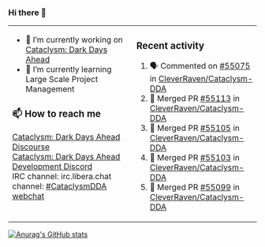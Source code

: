 ### Hi there 👋

<table><tr><td valign="top" width="50%">

- 🔭 I’m currently working on [Cataclysm: Dark Days Ahead](https://github.com/CleverRaven/Cataclysm-DDA)
- 🌱 I’m currently learning Large Scale Project Management

### 📫 How to reach me
[Cataclysm: Dark Days Ahead Discourse](https://discourse.cataclysmdda.org)  
[Cataclysm: Dark Days Ahead Development Discord](https://discord.gg/jFEc7Yp)  
IRC channel: irc.libera.chat channel: [#CataclysmDDA webchat](https://kiwiirc.com/nextclient/irc.libera.chat#CataclysmDDA)

</td><td valign="top" width="50%">

### Recent activity
<!--START_SECTION:activity-->
1. 🗣 Commented on [#55075](https://github.com/CleverRaven/Cataclysm-DDA/issues/55075) in [CleverRaven/Cataclysm-DDA](https://github.com/CleverRaven/Cataclysm-DDA)
2. 🎉 Merged PR [#55113](https://github.com/CleverRaven/Cataclysm-DDA/pull/55113) in [CleverRaven/Cataclysm-DDA](https://github.com/CleverRaven/Cataclysm-DDA)
3. 🎉 Merged PR [#55105](https://github.com/CleverRaven/Cataclysm-DDA/pull/55105) in [CleverRaven/Cataclysm-DDA](https://github.com/CleverRaven/Cataclysm-DDA)
4. 🎉 Merged PR [#55103](https://github.com/CleverRaven/Cataclysm-DDA/pull/55103) in [CleverRaven/Cataclysm-DDA](https://github.com/CleverRaven/Cataclysm-DDA)
5. 🎉 Merged PR [#55099](https://github.com/CleverRaven/Cataclysm-DDA/pull/55099) in [CleverRaven/Cataclysm-DDA](https://github.com/CleverRaven/Cataclysm-DDA)
<!--END_SECTION:activity-->

</td></tr></table>

[![Anurag's GitHub stats](https://github-readme-stats.vercel.app/api?username=kevingranade)](https://github.com/anuraghazra/github-readme-stats)
